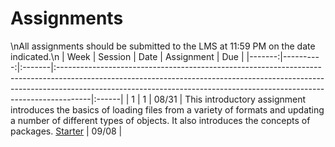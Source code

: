 Assignments
============================

\nAll assignments should be submitted to the LMS at 11:59 PM on the date indicated.\n
|   Week |   Session | Date   | Assignment                                                                                                                                                                                                                                        | Due   |
|-------:|----------:|:-------|:--------------------------------------------------------------------------------------------------------------------------------------------------------------------------------------------------------------------------------------------------|:------|
|      1 |         1 | 08/31  | This introductory assignment introduces the basics of loading files from a variety of formats and updating a number of different types of objects.  It also introduces the concepts of packages.  [Starter](../assignments/assignment1/01starter) | 09/08 |